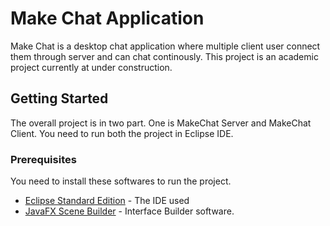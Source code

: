 # Make Chat Application

Make Chat is a desktop chat application where multiple client user connect them through server and can chat continously. This project is an academic project currently at under construction.

## Getting Started

The overall project is in two part. One is MakeChat Server and MakeChat Client. You need to run both the project in Eclipse IDE.

### Prerequisites

You need to install these softwares to run the project.

* [Eclipse Standard Edition](https://www.eclipse.org/downloads/packages/eclipse-ide-java-developers/oxygen1a) - The IDE used
* [JavaFX Scene Builder](http://www.oracle.com/technetwork/java/javase/downloads/sb2download-2177776.html) - Interface Builder software.
